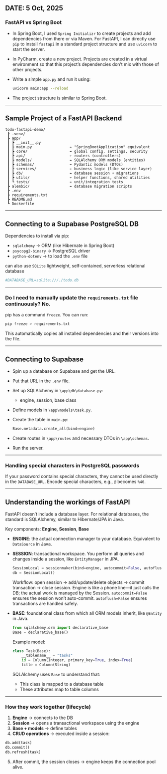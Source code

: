## DATE: 5 Oct, 2025

### FastAPI vs Spring Boot

* In Spring Boot, I used `Spring Initializr` to create projects and add dependencies from there or via Maven. For FastAPI, I can directly use `pip` to install `fastapi` in a standard project structure and use `uvicorn` to start the server.
* In PyCharm, create a new project. Projects are created in a virtual environment so that this project’s dependencies don’t mix with those of other projects.
* Write a simple `app.py` and run it using:

  ```bash
  uvicorn main:app --reload
  ```
* The project structure is similar to Spring Boot.

---

## Sample Project of a FastAPI Backend

```
todo-fastapi-demo/
 ┣ .venv/
 ┣ app/
 ┃ ┣ __init__.py
 ┃ ┣ main.py                 ← "SpringBootApplication" equivalent
 ┃ ┣ core/                   ← global config, settings, security
 ┃ ┣ api/                    ← routers (controllers)
 ┃ ┣ models/                 ← SQLAlchemy ORM models (entities)
 ┃ ┣ schemas/                ← Pydantic models (DTOs)
 ┃ ┣ services/               ← business logic (like service layer)
 ┃ ┣ db/                     ← database session + migrations
 ┃ ┣ utils/                  ← helper functions, shared utilities
 ┃ ┗ tests/                  ← unit/integration tests
 ┣ alembic/                  ← database migration scripts
 ┣ .env
 ┣ requirements.txt
 ┣ README.md
 ┗ Dockerfile
```

---

## Connecting to a Supabase PostgreSQL DB

Dependencies to install via pip:

* `sqlalchemy` → ORM (like Hibernate in Spring Boot)
* `psycopg2-binary` → PostgreSQL driver
* `python-dotenv` → to load the `.env` file

can also use `SQLite` lightweight, self-contained, serverless relational database
```python
#DATABASE_URL=sqlite:///./todo.db
```

---

### Do I need to manually update the `requirements.txt` file continuously? **No.**

pip has a command `freeze`. You can run:

```bash
pip freeze > requirements.txt
```

This automatically copies all installed dependencies and their versions into the file.

---

## Connecting to Supabase

* Spin up a database on Supabase and get the URL.

* Put that URL in the `.env` file.

* Set up SQLAlchemy in `\app\db\database.py`:

  * engine, session, base class

* Define models in `\app\models\task.py`.

* Create the table in `main.py`:

  ```python
  Base.metadata.create_all(bind=engine)
  ```

* Create routes in `\app\routes` and necessary DTOs in `\app\schemas`.

* Run the server.

---

### Handling special characters in PostgreSQL passwords

If your password contains special characters, they cannot be used directly in the `DATABASE_URL`. Encode special characters, e.g., `@` becomes `%40`.

---

## Understanding the workings of FastAPI

FastAPI doesn’t include a database layer. For relational databases, the standard is SQLAlchemy, similar to Hibernate/JPA in Java.

Key components: **Engine**, **Session**, **Base**

* **ENGINE**: the actual connection manager to your database. Equivalent to `DataSource` in Java.

* **SESSION**: transactional workspace. You perform all queries and changes inside a session, like `EntityManager` in JPA.

  ```python
  SessionLocal = sessionmaker(bind=engine, autocommit=False, autoflush=False)
  db = SessionLocal()
  ```

  Workflow: open session → add/update/delete objects → commit transaction → close session.
  Engine is like a phone line—it just calls the DB; the actual work is managed by the Session.
  `autocommit=False` ensures the session won’t auto-commit.
  `autoflush=False` ensures transactions are handled safely.

* **BASE**: foundational class from which all ORM models inherit, like `@Entity` in Java.

  ```python
  from sqlalchemy.orm import declarative_base
  Base = declarative_base()
  ```

  Example model:

  ```python
  class Task(Base):
      __tablename__ = "tasks"
      id = Column(Integer, primary_key=True, index=True)
      title = Column(String)
  ```

  SQLAlchemy uses `Base` to understand that:

  * This class is mapped to a database table
  * These attributes map to table columns

---

### How they work together (lifecycle)

1. **Engine** → connects to the DB
2. **Session** → opens a transactional workspace using the engine
3. **Base + models** → define tables
4. **CRUD operations** → executed inside a session:

```python
db.add(task)
db.commit()
db.refresh(task)
```

5. After commit, the session closes → engine keeps the connection pool alive.



